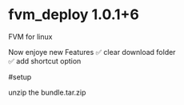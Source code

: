 # fvm_deploy 1.0.1+6
FVM for linux

Now enjoye new Features
✅ clear download folder  
✅ add shortcut option 

#setup

unzip the bundle.tar.zip